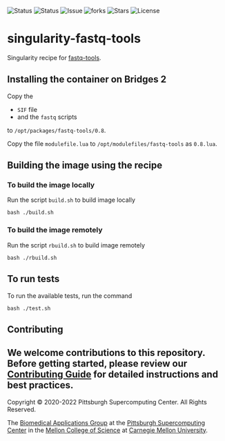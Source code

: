![Status](https://github.com/pscedu/singularity-fastq-tools/actions/workflows/main.yml/badge.svg)
![Status](https://github.com/pscedu/singularity-fastq-tools/actions/workflows/pretty.yml/badge.svg)
![Issue](https://img.shields.io/github/issues/pscedu/singularity-fastq-tools)
![forks](https://img.shields.io/github/forks/pscedu/singularity-fastq-tools)
![Stars](https://img.shields.io/github/stars/pscedu/singularity-fastq-tools)
![License](https://img.shields.io/github/license/pscedu/singularity-fastq-tools)

# singularity-fastq-tools
Singularity recipe for [fastq-tools](https://github.com/dcjones/fastq-tools).

## Installing the container on Bridges 2
Copy the

* `SIF` file
* and the `fastq` scripts

to `/opt/packages/fastq-tools/0.8`.

Copy the file `modulefile.lua` to `/opt/modulefiles/fastq-tools` as `0.8.lua`.

## Building the image using the recipe

### To build the image locally
Run the script `build.sh` to build image locally

```
bash ./build.sh
````

### To build the image remotely
Run the script `rbuild.sh` to build image remotely

```
bash ./rbuild.sh
```

## To run tests
To run the available tests, run the command

```
bash ./test.sh
```
## Contributing
We welcome contributions to this repository. Before getting started, please review our [Contributing Guide](https://raw.githubusercontent.com/pscedu/singularity-report/refs/heads/main/CONTRIBUTING.md) for detailed instructions and best practices.
---
Copyright © 2020-2022 Pittsburgh Supercomputing Center. All Rights Reserved.

The [Biomedical Applications Group](https://www.psc.edu/biomedical-applications/) at the [Pittsburgh Supercomputing Center](http://www.psc.edu) in the [Mellon College of Science](https://www.cmu.edu/mcs/) at [Carnegie Mellon University](http://www.cmu.edu).
